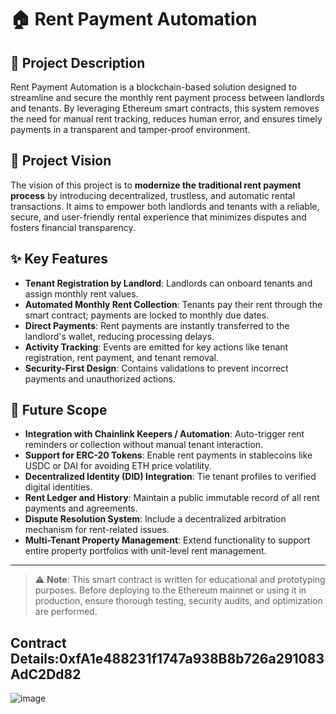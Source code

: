# 🏠 Rent Payment Automation

## 📄 Project Description

Rent Payment Automation is a blockchain-based solution designed to streamline and secure the monthly rent payment process between landlords and tenants. By leveraging Ethereum smart contracts, this system removes the need for manual rent tracking, reduces human error, and ensures timely payments in a transparent and tamper-proof environment.

## 🎯 Project Vision

The vision of this project is to **modernize the traditional rent payment process** by introducing decentralized, trustless, and automatic rental transactions. It aims to empower both landlords and tenants with a reliable, secure, and user-friendly rental experience that minimizes disputes and fosters financial transparency.

## ✨ Key Features

- **Tenant Registration by Landlord**: Landlords can onboard tenants and assign monthly rent values.
- **Automated Monthly Rent Collection**: Tenants pay their rent through the smart contract; payments are locked to monthly due dates.
- **Direct Payments**: Rent payments are instantly transferred to the landlord's wallet, reducing processing delays.
- **Activity Tracking**: Events are emitted for key actions like tenant registration, rent payment, and tenant removal.
- **Security-First Design**: Contains validations to prevent incorrect payments and unauthorized actions.

## 🚀 Future Scope

- **Integration with Chainlink Keepers / Automation**: Auto-trigger rent reminders or collection without manual tenant interaction.
- **Support for ERC-20 Tokens**: Enable rent payments in stablecoins like USDC or DAI for avoiding ETH price volatility.
- **Decentralized Identity (DID) Integration**: Tie tenant profiles to verified digital identities.
- **Rent Ledger and History**: Maintain a public immutable record of all rent payments and agreements.
- **Dispute Resolution System**: Include a decentralized arbitration mechanism for rent-related issues.
- **Multi-Tenant Property Management**: Extend functionality to support entire property portfolios with unit-level rent management.

---

> ⚠️ **Note**: This smart contract is written for educational and prototyping purposes. Before deploying to the Ethereum mainnet or using it in production, ensure thorough testing, security audits, and optimization are performed.

## Contract Details:0xfA1e488231f1747a938B8b726a291083AdC2Dd82
![image](https://github.com/user-attachments/assets/e3a0d094-fab4-4ca7-a4d1-5893511d449a)
